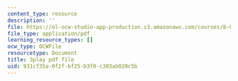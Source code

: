 ```yaml
---
content_type: resource
description: ''
file: https://ol-ocw-studio-app-production.s3.amazonaws.com/courses/8-01sc-classical-mechanics-fall-2016/931cf35a0f2fbf25b3f0c303ab020c5b_z0xyQKalezI.pdf
file_type: application/pdf
learning_resource_types: []
ocw_type: OCWFile
resourcetype: Document
title: 3play pdf file
uid: 931cf35a-0f2f-bf25-b3f0-c303ab020c5b
---
```

